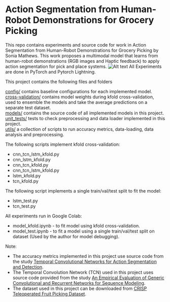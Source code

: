 # Action Segmentation from Human-Robot Demonstrations for Grocery Picking

This repo contains experiments and source code for work in Action Segmentation from Human-Robot Demonstrations for Grocery Picking by Sonia Mathews.
This work proposes a multimodal model that learns from human-robot demonstrations (RGB images and Haptic feedback) to apply action segmentation for pick and place systems. 
![Alt text](model-architecture)
All Experiments are done in PyTorch and Pytorch Lightning.

This project contains the following files and folders

[config/](https://github.com/sonia1313/Action-Segmentation-for-Grocery-Picking/tree/master/config) contains baseline configurations for each implemented model.\
[cross-validation/](https://github.com/sonia1313/Action-Segmentation-for-Grocery-Picking/tree/master/cross-validation) contains model weights during kfold cross-validation, used to ensemble the models and take the average predictions on a separate test dataset.\
[models/](https://github.com/sonia1313/Action-Segmentation-for-Grocery-Picking/tree/master/models) contains the source code of all implemented models in this project.\
[unit_tests/](https://github.com/sonia1313/Action-Segmentation-for-Grocery-Picking/tree/master/models) tests to check preprocessing and data loader implemented in this project. \
[utils/](https://github.com/sonia1313/Action-Segmentation-for-Grocery-Picking/tree/master/utils) a collection of scripts to run accuracy metrics, data-loading, data analysis and preprocessing.

The following scripts implement kfold cross-validation:
- cnn_tcn_lstm_kfold.py
- cnn_lstm_kfold.py
- cnn_tcn_kfold.py
- cnn_tcn_lstm_kfold.py
- lstm_kfold.py
- tcn_kfold.py

The following script implements a single train/val/test split to fit the model:

- lstm_test.py
- tcn_test.py

All experiments run in Google Colab:
- model_kfold.ipynb - to fit model using kfold cross-validation.
- model_test.ipynb - to fit a model using a single train/val/test split on dataset (Used by the author for model debugging).

Note:
- The accuracy metrics implemented in this project use source code from the study [Temporal Convolutional Networks for Action Segmentation and Detection](https://github.com/colincsl/TemporalConvolutionalNetworks/tree/master/code).
- The Temporal Convolution Network (TCN) used in this project uses source code provided from the study [An Empirical Evaluation of Generic Convolutional and Recurrent Networks for Sequence Modeling](https://github.com/locuslab/TCN/tree/master/TCN).
- The dataset used in this project can be downloaded from [CRISP Teleoperated Fruit Picking Dataset](https://github.com/ARQ-CRISP/CRISP_teleoperated_fruit_picking_dataset).
